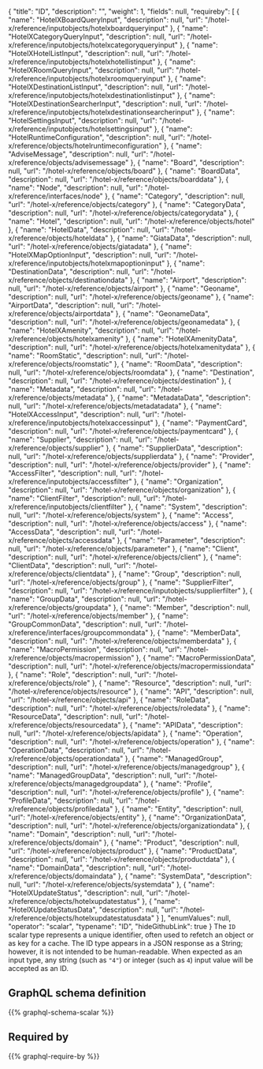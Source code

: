 {
  "title": "ID",
  "description": "",
  "weight": 1,
  "fields": null,
  "requireby": [
    {
      "name": "HotelXBoardQueryInput",
      "description": null,
      "url": "/hotel-x/reference/inputobjects/hotelxboardqueryinput"
    },
    {
      "name": "HotelXCategoryQueryInput",
      "description": null,
      "url": "/hotel-x/reference/inputobjects/hotelxcategoryqueryinput"
    },
    {
      "name": "HotelXHotelListInput",
      "description": null,
      "url": "/hotel-x/reference/inputobjects/hotelxhotellistinput"
    },
    {
      "name": "HotelXRoomQueryInput",
      "description": null,
      "url": "/hotel-x/reference/inputobjects/hotelxroomqueryinput"
    },
    {
      "name": "HotelXDestinationListInput",
      "description": null,
      "url": "/hotel-x/reference/inputobjects/hotelxdestinationlistinput"
    },
    {
      "name": "HotelXDestinationSearcherInput",
      "description": null,
      "url": "/hotel-x/reference/inputobjects/hotelxdestinationsearcherinput"
    },
    {
      "name": "HotelSettingsInput",
      "description": null,
      "url": "/hotel-x/reference/inputobjects/hotelsettingsinput"
    },
    {
      "name": "HotelRuntimeConfiguration",
      "description": null,
      "url": "/hotel-x/reference/objects/hotelruntimeconfiguration"
    },
    {
      "name": "AdviseMessage",
      "description": null,
      "url": "/hotel-x/reference/objects/advisemessage"
    },
    {
      "name": "Board",
      "description": null,
      "url": "/hotel-x/reference/objects/board"
    },
    {
      "name": "BoardData",
      "description": null,
      "url": "/hotel-x/reference/objects/boarddata"
    },
    {
      "name": "Node",
      "description": null,
      "url": "/hotel-x/reference/interfaces/node"
    },
    {
      "name": "Category",
      "description": null,
      "url": "/hotel-x/reference/objects/category"
    },
    {
      "name": "CategoryData",
      "description": null,
      "url": "/hotel-x/reference/objects/categorydata"
    },
    {
      "name": "Hotel",
      "description": null,
      "url": "/hotel-x/reference/objects/hotel"
    },
    {
      "name": "HotelData",
      "description": null,
      "url": "/hotel-x/reference/objects/hoteldata"
    },
    {
      "name": "GiataData",
      "description": null,
      "url": "/hotel-x/reference/objects/giatadata"
    },
    {
      "name": "HotelXMapOptionInput",
      "description": null,
      "url": "/hotel-x/reference/inputobjects/hotelxmapoptioninput"
    },
    {
      "name": "DestinationData",
      "description": null,
      "url": "/hotel-x/reference/objects/destinationdata"
    },
    {
      "name": "Airport",
      "description": null,
      "url": "/hotel-x/reference/objects/airport"
    },
    {
      "name": "Geoname",
      "description": null,
      "url": "/hotel-x/reference/objects/geoname"
    },
    {
      "name": "AirportData",
      "description": null,
      "url": "/hotel-x/reference/objects/airportdata"
    },
    {
      "name": "GeonameData",
      "description": null,
      "url": "/hotel-x/reference/objects/geonamedata"
    },
    {
      "name": "HotelXAmenity",
      "description": null,
      "url": "/hotel-x/reference/objects/hotelxamenity"
    },
    {
      "name": "HotelXAmenityData",
      "description": null,
      "url": "/hotel-x/reference/objects/hotelxamenitydata"
    },
    {
      "name": "RoomStatic",
      "description": null,
      "url": "/hotel-x/reference/objects/roomstatic"
    },
    {
      "name": "RoomData",
      "description": null,
      "url": "/hotel-x/reference/objects/roomdata"
    },
    {
      "name": "Destination",
      "description": null,
      "url": "/hotel-x/reference/objects/destination"
    },
    {
      "name": "Metadata",
      "description": null,
      "url": "/hotel-x/reference/objects/metadata"
    },
    {
      "name": "MetadataData",
      "description": null,
      "url": "/hotel-x/reference/objects/metadatadata"
    },
    {
      "name": "HotelXAccessInput",
      "description": null,
      "url": "/hotel-x/reference/inputobjects/hotelxaccessinput"
    },
    {
      "name": "PaymentCard",
      "description": null,
      "url": "/hotel-x/reference/objects/paymentcard"
    },
    {
      "name": "Supplier",
      "description": null,
      "url": "/hotel-x/reference/objects/supplier"
    },
    {
      "name": "SupplierData",
      "description": null,
      "url": "/hotel-x/reference/objects/supplierdata"
    },
    {
      "name": "Provider",
      "description": null,
      "url": "/hotel-x/reference/objects/provider"
    },
    {
      "name": "AccessFilter",
      "description": null,
      "url": "/hotel-x/reference/inputobjects/accessfilter"
    },
    {
      "name": "Organization",
      "description": null,
      "url": "/hotel-x/reference/objects/organization"
    },
    {
      "name": "ClientFilter",
      "description": null,
      "url": "/hotel-x/reference/inputobjects/clientfilter"
    },
    {
      "name": "System",
      "description": null,
      "url": "/hotel-x/reference/objects/system"
    },
    {
      "name": "Access",
      "description": null,
      "url": "/hotel-x/reference/objects/access"
    },
    {
      "name": "AccessData",
      "description": null,
      "url": "/hotel-x/reference/objects/accessdata"
    },
    {
      "name": "Parameter",
      "description": null,
      "url": "/hotel-x/reference/objects/parameter"
    },
    {
      "name": "Client",
      "description": null,
      "url": "/hotel-x/reference/objects/client"
    },
    {
      "name": "ClientData",
      "description": null,
      "url": "/hotel-x/reference/objects/clientdata"
    },
    {
      "name": "Group",
      "description": null,
      "url": "/hotel-x/reference/objects/group"
    },
    {
      "name": "SupplierFilter",
      "description": null,
      "url": "/hotel-x/reference/inputobjects/supplierfilter"
    },
    {
      "name": "GroupData",
      "description": null,
      "url": "/hotel-x/reference/objects/groupdata"
    },
    {
      "name": "Member",
      "description": null,
      "url": "/hotel-x/reference/objects/member"
    },
    {
      "name": "GroupCommonData",
      "description": null,
      "url": "/hotel-x/reference/interfaces/groupcommondata"
    },
    {
      "name": "MemberData",
      "description": null,
      "url": "/hotel-x/reference/objects/memberdata"
    },
    {
      "name": "MacroPermission",
      "description": null,
      "url": "/hotel-x/reference/objects/macropermission"
    },
    {
      "name": "MacroPermissionData",
      "description": null,
      "url": "/hotel-x/reference/objects/macropermissiondata"
    },
    {
      "name": "Role",
      "description": null,
      "url": "/hotel-x/reference/objects/role"
    },
    {
      "name": "Resource",
      "description": null,
      "url": "/hotel-x/reference/objects/resource"
    },
    {
      "name": "API",
      "description": null,
      "url": "/hotel-x/reference/objects/api"
    },
    {
      "name": "RoleData",
      "description": null,
      "url": "/hotel-x/reference/objects/roledata"
    },
    {
      "name": "ResourceData",
      "description": null,
      "url": "/hotel-x/reference/objects/resourcedata"
    },
    {
      "name": "APIData",
      "description": null,
      "url": "/hotel-x/reference/objects/apidata"
    },
    {
      "name": "Operation",
      "description": null,
      "url": "/hotel-x/reference/objects/operation"
    },
    {
      "name": "OperationData",
      "description": null,
      "url": "/hotel-x/reference/objects/operationdata"
    },
    {
      "name": "ManagedGroup",
      "description": null,
      "url": "/hotel-x/reference/objects/managedgroup"
    },
    {
      "name": "ManagedGroupData",
      "description": null,
      "url": "/hotel-x/reference/objects/managedgroupdata"
    },
    {
      "name": "Profile",
      "description": null,
      "url": "/hotel-x/reference/objects/profile"
    },
    {
      "name": "ProfileData",
      "description": null,
      "url": "/hotel-x/reference/objects/profiledata"
    },
    {
      "name": "Entity",
      "description": null,
      "url": "/hotel-x/reference/objects/entity"
    },
    {
      "name": "OrganizationData",
      "description": null,
      "url": "/hotel-x/reference/objects/organizationdata"
    },
    {
      "name": "Domain",
      "description": null,
      "url": "/hotel-x/reference/objects/domain"
    },
    {
      "name": "Product",
      "description": null,
      "url": "/hotel-x/reference/objects/product"
    },
    {
      "name": "ProductData",
      "description": null,
      "url": "/hotel-x/reference/objects/productdata"
    },
    {
      "name": "DomainData",
      "description": null,
      "url": "/hotel-x/reference/objects/domaindata"
    },
    {
      "name": "SystemData",
      "description": null,
      "url": "/hotel-x/reference/objects/systemdata"
    },
    {
      "name": "HotelXUpdateStatus",
      "description": null,
      "url": "/hotel-x/reference/objects/hotelxupdatestatus"
    },
    {
      "name": "HotelXUpdateStatusData",
      "description": null,
      "url": "/hotel-x/reference/objects/hotelxupdatestatusdata"
    }
  ],
  "enumValues": null,
  "operator": "scalar",
  "typename": "ID",
  "hideGithubLink": true
}
The `ID` scalar type represents a unique identifier, often used to refetch an object or as key for a cache. The ID type appears in a JSON response as a String; however, it is not intended to be human-readable. When expected as an input type, any string (such as `"4"`) or integer (such as `4`) input value will be accepted as an ID.
## GraphQL schema definition

{{% graphql-schema-scalar %}}

## Required by

{{% graphql-require-by %}}
